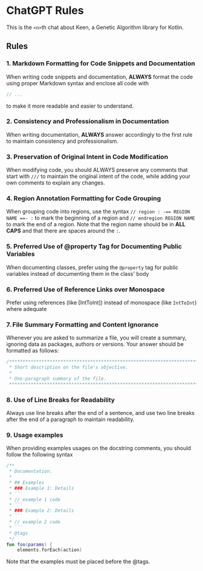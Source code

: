 # ChatGPT Rules

This is the `<n>`th chat about Keen, a Genetic Algorithm library for Kotlin.

## Rules

### 1. Markdown Formatting for Code Snippets and Documentation

When writing code snippets and documentation, **ALWAYS** format the code using proper Markdown 
syntax and enclose all code with

```kotlin
// ...
```

to make it more readable and easier to understand.

### 2. Consistency and Professionalism in Documentation

When writing documentation, **ALWAYS** answer accordingly to the first rule to maintain 
consistency and professionalism.

### 3. Preservation of Original Intent in Code Modification

When modifying code, you should ALWAYS preserve any comments that start with `///` to maintain 
the original intent of the code, while adding your own comments to explain any changes.

### 4. Region Annotation Formatting for Code Grouping

When grouping code into regions, use the syntax `// region : -== REGION NAME ==- :` to mark the
beginning of a region and `// endregion REGION NAME` to mark the end of a region. 
Note that the region name should be in **ALL CAPS** and that there are spaces around the ``:``.

### 5. Preferred Use of @property Tag for Documenting Public Variables

When documenting classes, prefer using the `@property` tag for public variables instead of 
documenting them in the class' body

### 6. Preferred Use of Reference Links over Monospace

Prefer using references (like [IntToInt]) instead of monospace (like `IntToInt`) where adequate

### 7. File Summary Formatting and Content Ignorance

Whenever you are asked to summarize a file, you will create a summary, ignoring data as 
packages, authors or versions.
Your answer should be formatted as follows:

```kotlin
/***************************************************************************************************
 * Short description on the file's objective.
 * 
 * One-paragraph summary of the file.
 **************************************************************************************************/
```

### 8. Use of Line Breaks for Readability

Always use line breaks after the end of a sentence, and use two line breaks after the end of a
paragraph to maintain readability.

### 9. Usage examples

When providing examples usages on the docstring comments, you should follow the following syntax

```kotlin
/**
 * Documentation.
 *
 * ## Examples
 * ### Example 1: Details
 * ```
 * // example 1 code
 * ```
 * ### Example 2: Details
 * ```
 * // example 2 code
 * ```
 * @tags
 */
fun foo(params) {
    elements.forEach(action)
```

Note that the examples must be placed before the @tags.
